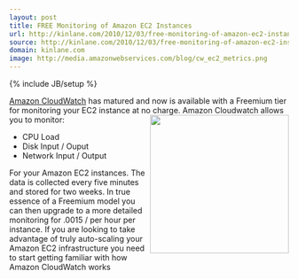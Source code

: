 ```yaml
---
layout: post
title: FREE Monitoring of Amazon EC2 Instances
url: http://kinlane.com/2010/12/03/free-monitoring-of-amazon-ec2-instances/
source: http://kinlane.com/2010/12/03/free-monitoring-of-amazon-ec2-instances/
domain: kinlane.com
image: http://media.amazonwebservices.com/blog/cw_ec2_metrics.png
---
```

{% include JB/setup %}

<p>
     <a href="http://aws.amazon.com/cloudwatch/" target="_self">Amazon CloudWatch</a> has matured and now is available with a Freemium tier for monitoring your EC2 instance at no charge. <img src="http://media.amazonwebservices.com/blog/cw_ec2_metrics.png" alt="" width="250" align="right" /> Amazon Cloudwatch allows you to monitor:
</p>
<ul class="mainlist">
     <li>CPU Load
     </li>
     <li>Disk Input / Ouput
     </li>
     <li>Network Input / Output
     </li>
</ul>
<p>
     For your Amazon EC2 instances. The data is collected every five minutes and stored for two weeks. In true essence of a Freemium model you can then upgrade to a more detailed monitoring for .0015 / per hour per instance. If you are looking to take advantage of truly auto-scaling your Amazon EC2 infrastructure you need to start getting familiar with how Amazon CloudWatch works
</p>